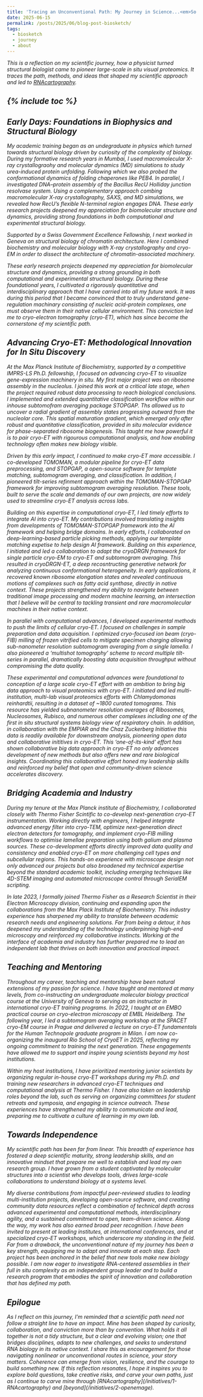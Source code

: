 ```yaml
---
title: 'Tracing an Unconventional Path: My Journey in Science...<em>So Far</em>'
date: 2025-06-15
permalink: /posts/2025/06/blog-post-biosketch/
tags:
  - biosketch
  - journey
  - about
---
```


<em>This is a reflection on my scientific journey, how a physicist turned structural biologist came to pioneer large-scale in situ visual proteomics. It traces the path, methods, and ideas that shaped my scientific approach and led to [RNAcartography](/initiatives/1-RNAcartography).


{% include toc %}
----

Early Days: Foundations in Biophysics and Structural Biology
----
My academic training began as an undegraduate in physics which turned towards structural biology driven by curiosity of the complexity of biology. During my formative research years in Mumbai, I used macromolecular X-ray crystallograohy and molecular dynamics (MD) simulations to study urea-induced protein unfolding. Following which we also probed the conformational dynamics of folding chaperones like PEB4. In parallel, I investigated DNA–protein assembly of the Bacillus RecU Holliday junction resolvase system. Using a complementary approach combing macromolecular X-ray crystallography, SAXS, and MD simulations, we revealed how RecU’s flexible N-terminal region engages DNA. These early research projects deepened my appreciation for biomolecular structure and dynamics, providing strong foundations in both computational and experimental structural biology. 

Supported by a Swiss Government Excellence Fellowship, I next worked in Geneva on structural biology of chromatin architecture. Here I combined biochemistry and molecular biology with X-ray crystallography and cryo-EM in order to dissect the architecture of chromatin-associated machinery. 

These early research projects deepened my appreciation for biomolecular structure and dynamics, providing a strong grounding in both computational and experimental structural biology. During these foundational years, I cultivated a rigorously quantitative and interdisciplinary approach that I have carried into all my future work. It was during this period that I became convinced that to truly understand gene-regulation machinary consisting of nucleic acid-protein complexes, one must observe them in their native cellular environment. This conviction led me to cryo-electron tomography (cryo-ET), which has since become the cornerstone of my scientific path.

Advancing Cryo-ET: Methodological Innovation for In Situ Discovery
----
At the Max Planck Institute of Biochemistry, supported by a competitive IMPRS-LS Ph.D. fellowship, I focused on advancing cryo-ET to visualize gene-expression machinery in situ. My first major project was on ribosome assembly in the nucleolus. I joined this work at a critical late stage, when the project required robust data processing to reach biological conclusions. I implemented and extended quantitative classification workflow within our inhouse subtomofram averaging package STOPGAP. Ths allowed us to uncover a radial gradient of assembly states progressing outward from the nucleolar core. This spatial maturation gradient, which emerged only after robust and quantitative classification, provided in situ molecular evidence for phase-separated ribosome biogenesis. This taught me how powerful it is to pair cryo-ET with rigourous computational analysis, and how enabling technology often makes new biology visible.

Driven by this early impact, I continued to make cryo-ET more accessible. I co-developed TOMOMAN, a modular pipeline for cryo-ET data preprocessing, and STOPGAP, a open-source software for template matching, subtomogram averaging, and classification. In addition, I pioneered tilt-series refinment approach within the TOMOMAN-STOPGAP framework for improving subtomogram averaging resolution. These tools, built to serve the scale and demands of our own projects, are now widely used to streamline cryo-ET analysis across labs. 

Building on this expertise in computational cryo-ET, I led timely efforts to integrate AI into cryo-ET. My contributions involved translating insights from developments of TOMOMAN-STOPGAP framework into the AI framework and helping bridge domains. In early efforts, I collaborated on deep-learning-based particle picking methods, applying our template matching expetise to help design AI framework. Building on this experience, I initiated and led a collaboration to adapt the cryoDRGN framework for single particle cryo-EM to cryo-ET and subtomogram averaging. This resulted in cryoDRGN-ET, a deep recosntructing generative network for analyzing continuous conformational heterogeneity. In early applications, it recovered known ribosome elongation states and revealed continuous motions of complexes such as fatty acid synthase, directly in native context. These projects strengthened my ability to navigate between traditional image processing and modern machine learning, an intersection that I believe will be central to tackling transient and rare macromolecular machines in their native context.

In parallel with computational advances, I developed experimental methods to push the limits of cellular cryo-ET. I focused on challenges in sample preparation and data acquisition. I optimized cryo-focused ion beam (cryo-FIB) milling of frozen vitrified cells to mitigate specimen charging allowing  sub-nanometer resolution subtomogram averaging from a single lamella. I also pioneered a ‘multishot tomography’ scheme to record multiple tilt-series in parallel, dramatically boosting data acquisition throughput without compromising the data quality. 

These experimental and computational advances were foundational to conception of a large scale cryo-ET effort with an ambition to bring big data approach to visual proteomics with cryo-ET. I initiated and led multi-institution, multi-lab visual proteomics efforts with Chlamydomonas reinhardtii, resulting in a dataset of ~1800 curated tomograms. This resource has yielded subnanometer resolution averages of Ribosomes, Nucleosomes, Rubisco, and numerous other complexes including one of the first in situ structural systems biology view of respiratory chain. In addition, in collaboration with the EMPIAR and the Chaz Zuckerberg Initiative this data is readily available for downstream analysis, pioneering open data and collaborative inititives in cryo-ET. This ‘one-of-its-kind’ effort has shown collaborative big data approach in cryo-ET no only advances development of new methods but also offers new and rare biological insights. Coordinating this collaborative effort honed my leadership skills and reinforced my belief that open and community-driven science accelerates discovery.

Bridging Academia and Industry
----
During my tenure at the Max Planck institute of Biochemistry, I collaborated closely with Thermo Fisher Scintific to co-develop next-generation cryo-ET instrumentation. Working directly with engineers, I helped integrate advanced energy filter into cryo-TEM, optimize next-generation direct electron detectors for tomography, and implement cryo-FIB milling workflows to optimise lamellae preparation using both galium and plasma sources. These co-development efforts directly improved data quality and consistency and enabled cryo-ET on more challenging cell types and subcellular regions. This hands-on experience with microscope design not only advanced our projects but also broadened my technical expertise beyond the standard academic toolkit, including emerging techniques like 4D-STEM imaging and automated microscope control through SerialEM scripting.

In late 2023, I formally joined Thermo Fisher as a Research Scientist in their Electron Microscopy division, continuing and expanding upon the collaborations from the Max Plack Institute of Biochemistry. This industry experience has sharpened my ability to translate between academic research needs and engineering solutions. Far from being a detour, it has deepened my understanding of the technology underpinning high-end microscopy and reinforced my collaborative instincts. Working at the interface of academia and industry has further prepared me to lead an independent lab that thrives on both innovation and practical impact.

Teaching and Mentoring
----
Throughout my career, teaching and mentorship have been natural extensions of my passion for science. I have taught and mentored at many levels, from co-instructing an undergraduate molecular biology practical course at the University of Geneva to serving as an instructor in international cryo-ET training programs. In 2022, I taught at an EMBO practical course on cryo-electron microscopy at EMBL Heidelberg. The following year, I led a subtomogram averaging workshop at the SPACET cryo-EM course in Prague and delivered a lecture on cryo-ET fundamentals for the Human Technopole graduate program in Milan. I am now co-organizing the inaugural Rio School of CryoET in 2025, reflecting my ongoing commitment to training the next generation. These engagements have allowed me to support and inspire young scientists beyond my host institutions.

Within my host institutions, I have prioritized mentoring junior scientists by organizing regular in-house cryo-ET workshops during my Ph.D. and training new researchers in advanced cryo-ET techniques and computational analysis at Thermo Fisher. I have also taken on leadership roles beyond the lab, such as serving on organizing committees for student retreats and symposia, and engaging in science outreach. These experiences have strengthened my ability to communicate and lead, preparing me to cultivate a culture of learning in my own lab.

Towards Independence
----
My scientific path has been far from linear. This breadth of experience has fostered a deep scientific maturity, strong leadership skills, and an innovative mindset that prepare me well to establish and lead my own research group. I have grown from a student captivated by molecular structures into a scientist who develops tools, drives large-scale collaborations to understand biology at a systems level. 

My diverse contributions from impactful peer-reviewed studies to leading multi-institution projects, developing open-source software, and creating community data resources reflect a combination of technical depth across advanced experimental and computational methods, interdisciplinary agility, and a sustained commitment to open, team-driven science. Along the way, my work has also earned broad peer recognition. I have been invited to present at leading institutes, at international conferences, and at specialized cryo-ET workshops, which underscore my standing in the field. Far from a drawback, the unconventional nature of my journey has been a key strength, equipping me to adapt and innovate at each step. Each project has been anchored in the belief that new tools make new biology possible. I am now eager to investigate RNA-centered assemblies in their full in situ complexity as an independent group leader and to build a research program that embodies the spirit of innovation and collaboration that has defined my path.

_Epilogue_
----
<em>
As I reflect on this journey, I’m reminded that a scientific path need not follow a straight line to have an impact. Mine has been shaped by curiosity, collaboration, and conviction more than by convention. What holds it all together is not a tidy structure, but a clear and evolving vision; one that bridges disciplines, adapts to new challenges, and seeks to understand RNA biology in its native context.

<em>
I share this as encouragement for those navigating nonlinear or unconventional routes in science, your story matters. Coherence can emerge from vision, resilience, and the courage to build something new. If this reflection resonates, I hope it inspires you to explore bold questions, take creative risks, and carve your own paths, just as I continue to carve mine through [RNAcartography](/initiatives/1-RNAcartography) and [beyond](/initiatives/2-openemage).